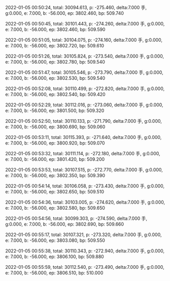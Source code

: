2022-01-05 00:50:24, total: 30094.613, p: -275.460, delta:7.000 手, g:0.000, e: 7.000, b: -56.000, ep: 3802.460, bp: 509.740

2022-01-05 00:50:45, total: 30101.443, p: -274.260, delta:7.000 手, g:0.000, e: 7.000, b: -56.000, ep: 3802.460, bp: 509.590

2022-01-05 00:51:05, total: 30104.075, p: -274.160, delta:7.000 手, g:0.000, e: 7.000, b: -56.000, ep: 3802.720, bp: 509.610

2022-01-05 00:51:26, total: 30105.824, p: -273.540, delta:7.000 手, g:0.000, e: 7.000, b: -56.000, ep: 3802.780, bp: 509.540

2022-01-05 00:51:47, total: 30105.546, p: -273.790, delta:7.000 手, g:0.000, e: 7.000, b: -56.000, ep: 3802.530, bp: 509.540

2022-01-05 00:52:08, total: 30110.499, p: -272.820, delta:7.000 手, g:0.000, e: 7.000, b: -56.000, ep: 3802.540, bp: 509.420

2022-01-05 00:52:29, total: 30112.016, p: -273.060, delta:7.000 手, g:0.000, e: 7.000, b: -56.000, ep: 3801.500, bp: 509.320

2022-01-05 00:52:50, total: 30110.133, p: -271.790, delta:7.000 手, g:0.000, e: 7.000, b: -56.000, ep: 3800.690, bp: 509.060

2022-01-05 00:53:11, total: 30115.393, p: -271.640, delta:7.000 手, g:0.000, e: 7.000, b: -56.000, ep: 3800.920, bp: 509.070

2022-01-05 00:53:32, total: 30111.114, p: -272.180, delta:7.000 手, g:0.000, e: 7.000, b: -56.000, ep: 3801.420, bp: 509.200

2022-01-05 00:53:53, total: 30107.515, p: -272.770, delta:7.000 手, g:0.000, e: 7.000, b: -56.000, ep: 3802.350, bp: 509.390

2022-01-05 00:54:14, total: 30106.058, p: -273.430, delta:7.000 手, g:0.000, e: 7.000, b: -56.000, ep: 3802.650, bp: 509.510

2022-01-05 00:54:36, total: 30103.005, p: -274.620, delta:7.000 手, g:0.000, e: 7.000, b: -56.000, ep: 3802.580, bp: 509.650

2022-01-05 00:54:56, total: 30099.303, p: -274.590, delta:7.000 手, g:0.000, e: 7.000, b: -56.000, ep: 3802.690, bp: 509.660

2022-01-05 00:55:17, total: 30107.321, p: -273.320, delta:7.000 手, g:0.000, e: 7.000, b: -56.000, ep: 3803.080, bp: 509.550

2022-01-05 00:55:38, total: 30110.343, p: -272.940, delta:7.000 手, g:0.000, e: 7.000, b: -56.000, ep: 3806.100, bp: 509.880

2022-01-05 00:55:59, total: 30112.540, p: -273.490, delta:7.000 手, g:0.000, e: 7.000, b: -56.000, ep: 3806.510, bp: 510.000